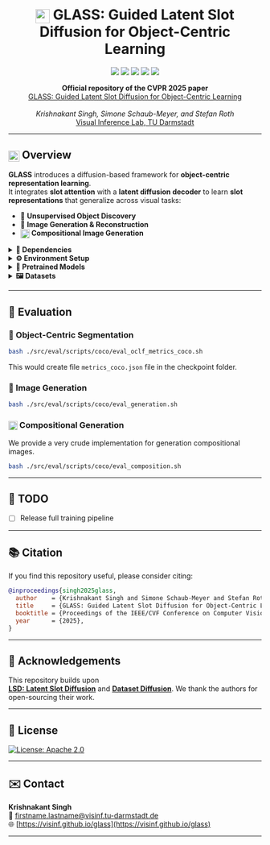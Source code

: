 <!-- PROJECT LOGO -->
<h1 align="center">
  <img src="https://visinf.github.io/glass/static/images/favicon.png" width="28" valign="middle">
  GLASS: Guided Latent Slot Diffusion for Object-Centric Learning
</h1>

<p align="center">
  <a href="https://openaccess.thecvf.com/content/CVPR2025/papers/Singh_GLASS_Guided_Latent_Slot_Diffusion_for_Object-Centric_Learning_CVPR_2025_paper.pdf"><img src="https://img.shields.io/badge/CVPR-2025-blue"></a>
  <a href="https://arxiv.org/pdf/2407.17929"><img src="https://img.shields.io/badge/arXiv-2407.17929-b31b1b.svg"></a>
  <a href="https://opensource.org/licenses/Apache-2.0"><img src="https://img.shields.io/badge/License-Apache_2.0-green.svg"></a>
  <a href="https://visinf.github.io/glass/"><img src="https://img.shields.io/badge/Project-Page-ff69b4.svg"></a>
  <a href="https://youtube.com/watch?v=n7JCtkmxP3A"><img src="https://img.shields.io/badge/Video-Youtube-red.svg"></a>
</p>

<p align="center">
  <b>Official repository of the CVPR 2025 paper</b><br>
  <a href="https://openaccess.thecvf.com/content/CVPR2025/papers/Singh_GLASS_Guided_Latent_Slot_Diffusion_for_Object-Centric_Learning_CVPR_2025_paper.pdf">
  GLASS: Guided Latent Slot Diffusion for Object-Centric Learning</a><br><br>
  <i>Krishnakant Singh, Simone Schaub-Meyer, and Stefan Roth</i><br>
  <a href="https://www.visinf.tu-darmstadt.de/visual_inference/index.en.jsp">Visual Inference Lab, TU Darmstadt</a>
</p>

---

## <img src="https://visinf.github.io/glass/static/images/favicon.png" width="22" valign="middle"> Overview

**GLASS** introduces a diffusion-based framework for **object-centric representation learning**.  
It integrates **slot attention** with a **latent diffusion decoder** to learn **slot representations** that generalize across visual tasks:

- 🧠 **Unsupervised Object Discovery**  
- 🎨 **Image Generation & Reconstruction**  
- <img src="https://visinf.github.io/glass/static/images/favicon.png" width="18" valign="middle"> **Compositional Image Generation**


<details>
<summary><b>🔧 Dependencies</b></summary>

```
Python >= 3.11  
PyTorch == 2.5.0  
CUDA == 11.8
```

</details>

<details>
<summary><b>⚙️ Environment Setup</b></summary>

```bash
conda create -n glass python==3.11.10
conda activate glass

# Install PyTorch and CUDA
conda install pytorch==2.5.0 torchvision==0.20.0 torchaudio==2.5.0 pytorch-cuda=11.8 -c pytorch -c nvidia

# Install remaining dependencies
pip install -r requirements.txt
```

</details>

<details>
<summary><b>💾 Pretrained Models</b></summary>

Pretrained checkpoints from the paper are available here:  
📥 [Google Drive Folder](https://drive.google.com/drive/folders/17VMkthwjXOtQkfAD5QCqtTxGZ_8Lyag4?usp=sharing)

Please unzip the folder and place the models under a top-level directory named `glass/`.

</details>

<details>
<summary><b>🖼️ Datasets</b></summary>

- **Evaluation:** Download the **COCO dataset** from the [official website](https://cocodataset.org/#home).  
- **Training:** Use [Dataset Diffusion](https://github.com/VinAIResearch/Dataset-Diffusion) to create generated images and pseudo-segmentation maps.
</details>

---

## 🚀 Evaluation

### 🧠 Object-Centric Segmentation
```bash
bash ./src/eval/scripts/coco/eval_oclf_metrics_coco.sh
```
This would create file ```metrics_coco.json``` file in the checkpoint folder.

### 🎨 Image Generation
```bash
bash ./src/eval/scripts/coco/eval_generation.sh
```

### <img src="https://visinf.github.io/glass/static/images/favicon.png" width="18" valign="middle"> Compositional Generation 

We provide a very crude implementation for generation compositional images. 

```bash
bash ./src/eval/scripts/coco/eval_composition.sh
```

---

## 📌 TODO

- [ ] Release full training pipeline  

---

## 📚 Citation

If you find this repository useful, please consider citing:

```bibtex
@inproceedings{singh2025glass,
  author    = {Krishnakant Singh and Simone Schaub-Meyer and Stefan Roth},
  title     = {GLASS: Guided Latent Slot Diffusion for Object-Centric Learning},
  booktitle = {Proceedings of the IEEE/CVF Conference on Computer Vision and Pattern Recognition (CVPR)},
  year      = {2025},
}
```

---

## 🙏 Acknowledgements

This repository builds upon  
**[LSD: Latent Slot Diffusion](https://github.com/JindongJiang/latent-slot-diffusion)**  and **[Dataset Diffusion](https://github.com/VinAIResearch/Dataset-Diffusion)**.
We thank the authors for open-sourcing their work.

---

## 📜 License

[![License: Apache 2.0](https://img.shields.io/badge/License-Apache_2.0-blue.svg)](https://opensource.org/licenses/Apache-2.0)

---

## ✉️ Contact

**Krishnakant Singh**  
📧 firstname.lastname@visinf.tu-darmstadt.de  
🌐 [https://visinf.github.io/glass](https://visinf.github.io/glass)

---

